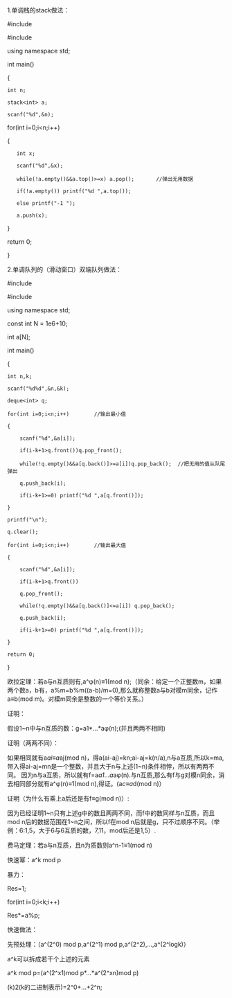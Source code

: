 1.单调栈的stack做法：

#include<iostream>
    
#include<stack>

using namespace std;


int main()
    
{
    
    int n;
    
    stack<int> a;
    
    scanf("%d",&n);
    
   for(int i=0;i<n;i++)
                        
   {
                        
       int x;
                        
       scanf("%d",&x);
                        
       while(!a.empty()&&a.top()>=x) a.pop();       //弹出无用数据
    
       if(!a.empty()) printf("%d ",a.top());
    
       else printf("-1 ");
    
       a.push(x);
       
   }
    
   return 0;
    
}
    
2.单调队列的（滑动窗口）双端队列做法：
    
#include<iostream>
    
#include<deque>

using namespace std;

const int N = 1e6+10;

int a[N];

int main()
    
{
    
    int n,k;
    
    scanf("%d%d",&n,&k);
    
    deque<int> q;
    
    for(int i=0;i<n;i++)        //输出最小值
                         
    {
                         
        scanf("%d",&a[i]); 
        
        if(i-k+1>q.front())q.pop_front();
        
        while(!q.empty()&&a[q.back()]>=a[i])q.pop_back();  //把无用的值从队尾弹出
        
        q.push_back(i);
        
        if(i-k+1>=0) printf("%d ",a[q.front()]);
    
    }
    
    printf("\n");
    
    q.clear();
    
    for(int i=0;i<n;i++)        //输出最大值
                         
    {
                         
        scanf("%d",&a[i]);
        
        if(i-k+1>q.front())
    
        q.pop_front();
        
        while(!q.empty()&&a[q.back()]<=a[i]) q.pop_back();
        
        q.push_back(i);
        
        if(i-k+1>=0) printf("%d ",a[q.front()]);
    
    }
    
    return 0;
    
}

欧拉定理：若a与n互质则有,a^φ(n)≡1(mod n);（同余：给定一个正整数m，如果两个数a，b有，a%m=b%m((a-b)/m=0),那么就称整数a与b对模m同余，记作a≡b(mod m)。对模m同余是整数的一个等价关系。）
    
证明：
    
假设1~n中与n互质的数：g=a1*...*aφ(n);(并且两两不相同)
    
证明（两两不同）：
    
如果相同就有a*ai≡a*aj(mod n)，得a(ai-aj)=kn;ai-aj=k(n/a),n与a互质,所以k=ma,带入得ai-aj=mn是一个整数，并且大于n与上述(1~n)条件相悖，所以有两两不同。
因为n与a互质，所以就有f=a*a1*...*a*aφ(n).与n互质,那么有f与g对模n同余，消去相同部分就有a^φ(n)≡1(mod n),得证。(a*c≡a*d(mod n)）
    
证明（为什么有乘上a后还是有f≡g(mod n)）:
    
因为已经证明1~n只有上述g中的数且两两不同，而f中的数同样与n互质，而且mod n后的数据范围在1~n之间，所以f在mod n后就是g，只不过顺序不同。（举例：6:1,5，大于6与6互质的数，7,11，mod后还是1,5）.
    
费马定理：若a与n互质，且n为质数则a^n-1≡1(mod n)
    
快速幂：a^k mod p
    
暴力：
    
Res=1;
    
for(int i=0;i<k;i++)
                     
Res*=a%p;
                     
快速做法：
                     
先预处理：（a^(2^0) mod p,a^(2^1) mod p,a^(2^2),...,a^(2^logk)）
                     
a^k可以拆成若干个上述的元素
                     
a^k mod p=(a^(2^x1)mod p*...*a^(2^xn)mod p)
                     
(k)2(k的二进制表示)=2^0+...+2^n;
